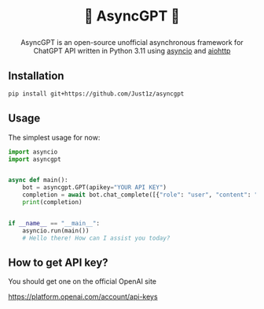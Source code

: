 <h1><p align="center">🤖 AsyncGPT 🤖</p></h1>
<p align="center">AsyncGPT is an open-source unofficial asynchronous framework for ChatGPT API written in Python 3.11 using <a href="https://docs.python.org/3/library/asyncio.html" target="_blank">asyncio</a> and <a href="https://github.com/aio-libs/aiohttp" target="_blank">aiohttp</a></p>

## Installation
```bash 
pip install git+https://github.com/Just1z/asyncgpt
```

## Usage
The simplest usage for now:
```python
import asyncio
import asyncgpt


async def main():
    bot = asyncgpt.GPT(apikey="YOUR API KEY")
    completion = await bot.chat_complete([{"role": "user", "content": "Hello!"}])
    print(completion)


if __name__ == "__main__":
    asyncio.run(main())
    # Hello there! How can I assist you today?
```

## How to get API key?
You should get one on the official OpenAI site

https://platform.openai.com/account/api-keys
